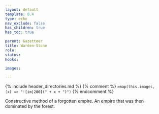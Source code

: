 ```yaml
---
layout: default
template: 0.4
type: echo
nav_exclude: false
has_children: true
has_toc: true

parent: Gazetteer
title: Warden-Stone
role: 
status: 
hooks:

images:

---
```


{% include header_directories.md %}
{% comment %}
`=map(this.images, (x) => "![im|200](" + x + ")")`
{% endcomment %}

Constructive method of a forgotten empire.
An empire that was then dominated by the forest.